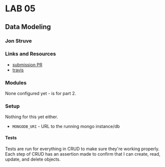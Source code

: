 # LAB 05

## Data Modeling

### Jon Struve

### Links and Resources
* [submission PR](https://github.com/DeltaV401/401-lab-05/pull/1)
* [travis](https://travis-ci.com/DeltaV401/401-lab-05)

### Modules
None configured yet - is for part 2.

### Setup
Nothing for this yet either.
* `MONGODB_URI` - URL to the running mongo instance/db
  
#### Tests
Tests are run for everything in CRUD to make sure they're working properly.
Each step of CRUD has an assertion made to confirm that I can create, read, update, and delete objects.